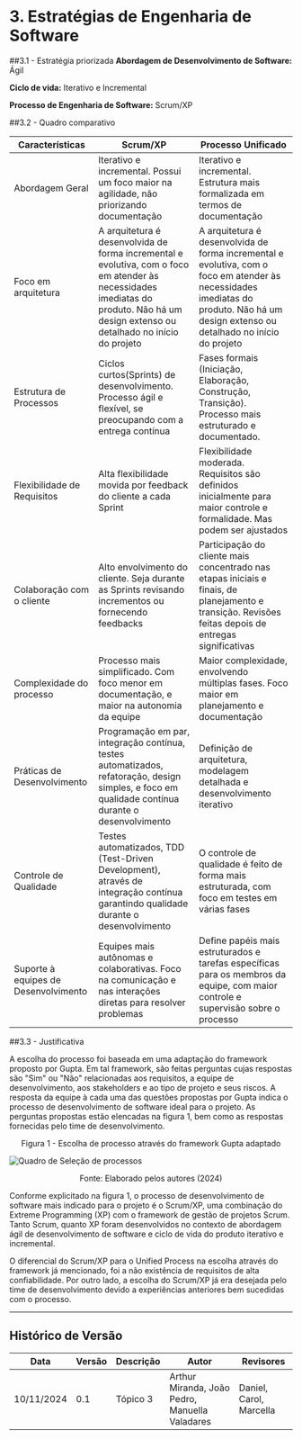 # 3. Estratégias de Engenharia de Software

##3.1 - Estratégia priorizada
**Abordagem de Desenvolvimento de Software:** Ágil

**Ciclo de vida:** Iterativo e Incremental 

**Processo de Engenharia de Software:** Scrum/XP

##3.2 - Quadro comparativo

Características     | Scrum/XP | Processo Unificado |  
-------- | ------ | --------- | 
Abordagem Geral | Iterativo e incremental. Possui um foco maior na agilidade, não priorizando documentação | Iterativo e incremental. Estrutura mais formalizada em termos de documentação |
Foco em arquitetura | A arquitetura é desenvolvida de forma incremental e evolutiva, com o foco em atender às necessidades imediatas do produto. Não há um design extenso ou detalhado no início do projeto | A arquitetura é desenvolvida de forma incremental e evolutiva, com o foco em atender às necessidades imediatas do produto. Não há um design extenso ou detalhado no início do projeto | 
Estrutura de Processos | Ciclos curtos(Sprints) de desenvolvimento. Processo ágil e flexível, se preocupando com a entrega contínua | Fases formais (Iniciação, Elaboração, Construção, Transição). Processo mais estruturado e documentado.
Flexibilidade de Requisitos | Alta flexibilidade movida por feedback do cliente a cada Sprint| Flexibilidade moderada. Requisitos são definidos inicialmente para maior controle e formalidade. Mas podem ser ajustados
Colaboração com o cliente | Alto envolvimento do cliente. Seja durante as Sprints revisando incrementos ou fornecendo feedbacks | Participação do cliente mais concentrado nas etapas iniciais e finais, de planejamento e transição. Revisões feitas depois de entregas significativas
Complexidade do processo | Processo mais simplificado. Com foco menor em documentação, e maior na autonomia da equipe | Maior complexidade, envolvendo múltiplas fases. Foco maior em planejamento e documentação
Práticas de Desenvolvimento |  Programação em par, integração contínua, testes automatizados, refatoração, design simples, e foco em qualidade contínua durante o desenvolvimento |Definição de arquitetura, modelagem detalhada e desenvolvimento iterativo
Controle de Qualidade | Testes automatizados, TDD (Test-Driven Development), através de integração contínua garantindo qualidade durante o desenvolvimento | O controle de qualidade é feito de forma mais estruturada, com foco em testes em várias fases
Suporte à equipes de Desenvolvimento | Equipes mais autônomas e colaborativas. Foco na comunicação e nas interações diretas para resolver problemas | Define papéis mais estruturados e tarefas específicas para os membros da equipe, com maior controle e supervisão sobre o processo

##3.3 - Justificativa

A escolha do processo foi baseada em uma adaptação do framework proposto por Gupta. Em tal framework, são feitas perguntas cujas respostas são "Sim" ou "Não" relacionadas aos requisitos, a equipe de desenvolvimento, aos stakeholders e ao tipo de projeto e seus riscos. A resposta da equipe à cada uma das questões propostas por Gupta indica o processo de desenvolvimento de software ideal para o projeto. As perguntas propostas estão elencadas na figura 1, bem como as respostas fornecidas pelo time de desenvolvimento.

<p style="text-align: center;">
Figura 1 - Escolha de processo através do framework Gupta adaptado
</p>

![Quadro de Seleção de processos](/assets/processo_requisitados_cafe-do-sito.png)

<p style="text-align: center;">
Fonte: Elaborado pelos autores (2024)
</p>

Conforme explicitado na figura 1, o processo de desenvolvimento de software mais indicado para o projeto é o Scrum/XP, uma combinação do Extreme Programming (XP) com o framework de gestão de projetos Scrum. Tanto Scrum, quanto XP foram desenvolvidos no contexto de abordagem ágil de desenvolvimento de software e ciclo de vida do produto iterativo e incremental.

O diferencial do Scrum/XP para o Unified Process na escolha através do framework já mencionado, foi a não existência de requisitos de alta confiabilidade. Por outro lado, a escolha do Scrum/XP já era desejada pelo time de desenvolvimento devido a experiências anteriores bem sucedidas com o processo.

---
## Histórico de Versão
Data     | Versão | Descrição | Autor | Revisores 
-------- | ------ | --------- | ----- | ---------
10/11/2024 | 0.1 | Tópico 3 | Arthur Miranda, João Pedro, Manuella Valadares | Daniel, Carol, Marcella